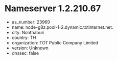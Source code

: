 # Nameserver 1.2.210.67

* as_number: 23969
* name: node-g8z.pool-1-2.dynamic.totinternet.net.
* city: Nonthaburi
* country: TH
* organization: TOT Public Company Limited
* version: Unknown
* dnssec: false

